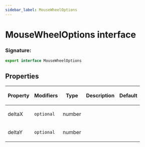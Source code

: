 ```yaml
---
sidebar_label: MouseWheelOptions
---
```


# MouseWheelOptions interface

### Signature:

```typescript
export interface MouseWheelOptions
```

## Properties

<table><thead><tr><th>

Property

</th><th>

Modifiers

</th><th>

Type

</th><th>

Description

</th><th>

Default

</th></tr></thead>
<tbody><tr><td>

<span id="deltax">deltaX</span>

</td><td>

`optional`

</td><td>

number

</td><td>

</td><td>

</td></tr>
<tr><td>

<span id="deltay">deltaY</span>

</td><td>

`optional`

</td><td>

number

</td><td>

</td><td>

</td></tr>
</tbody></table>

